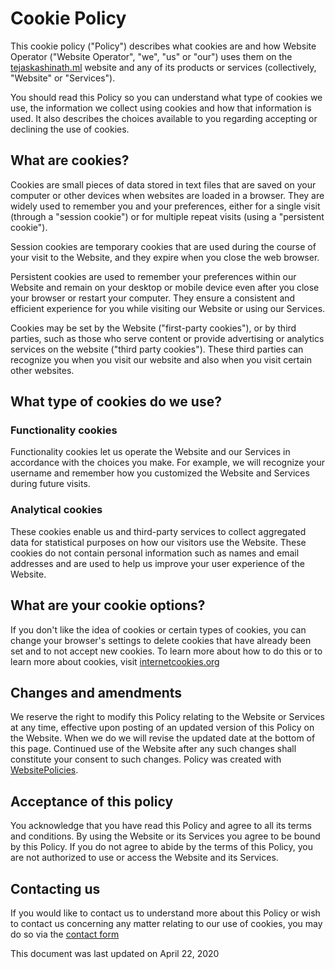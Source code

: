 

# Cookie Policy
<p>This cookie policy (&quot;Policy&quot;) describes what cookies are and how Website Operator (&quot;Website Operator&quot;, &quot;we&quot;, &quot;us&quot; or &quot;our&quot;) uses them on the <a target="_blank" rel="nofollow" href="https://tejaskashinath.ml">tejaskashinath.ml</a> website and any of its products or services (collectively, &quot;Website&quot; or &quot;Services&quot;).</p>
<p>You should read this Policy so you can understand what type of cookies we use, the information we collect using cookies and how that information is used. It also describes the choices available to you regarding accepting or declining the use of cookies.</p>
<h2>What are cookies?</h2>
<p>Cookies are small pieces of data stored in text files that are saved on your computer or other devices when websites are loaded in a browser. They are widely used to remember you and your preferences, either for a single visit (through a &quot;session cookie&quot;) or for multiple repeat visits (using a &quot;persistent cookie&quot;).</p>
<p>Session cookies are temporary cookies that are used during the course of your visit to the Website, and they expire when you close the web browser.</p>
<p>Persistent cookies are used to remember your preferences within our Website and remain on your desktop or mobile device even after you close your browser or restart your computer. They ensure a consistent and efficient experience for you while visiting our Website or using our Services.</p>
<p>Cookies may be set by the Website (&quot;first-party cookies&quot;), or by third parties, such as those who serve content or provide advertising or analytics services on the website (&quot;third party cookies&quot;). These third parties can recognize you when you visit our website and also when you visit certain other websites.</p>
<h2>What type of cookies do we use?</h2>
<h3>Functionality cookies</h3>
<p>Functionality cookies let us operate the Website and our Services in accordance with the choices you make. For example, we will recognize your username and remember how you customized the Website and Services during future visits.</p>
<h3>Analytical cookies</h3>
<p>These cookies enable us and third-party services to collect aggregated data for statistical purposes on how our visitors use the Website. These cookies do not contain personal information such as names and email addresses and are used to help us improve your user experience of the Website.</p>
<h2>What are your cookie options?</h2>
<p>If you don't like the idea of cookies or certain types of cookies, you can change your browser's settings to delete cookies that have already been set and to not accept new cookies. To learn more about how to do this or to learn more about cookies, visit <a target="_blank" href="https://www.internetcookies.org">internetcookies.org</a></p>
<h2>Changes and amendments</h2>
<p>We reserve the right to modify this Policy relating to the Website or Services at any time, effective upon posting of an updated version of this Policy on the Website. When we do we will revise the updated date at the bottom of this page. Continued use of the Website after any such changes shall constitute your consent to such changes. Policy was created with <a style="color:inherit" target="_blank" title="Cookie policy generator" href="https://www.websitepolicies.com/cookie-policy-generator">WebsitePolicies</a>.</p>
<h2>Acceptance of this policy</h2>
<p>You acknowledge that you have read this Policy and agree to all its terms and conditions. By using the Website or its Services you agree to be bound by this Policy. If you do not agree to abide by the terms of this Policy, you are not authorized to use or access the Website and its Services.</p>
<h2>Contacting us</h2>
<p>If you would like to contact us to understand more about this Policy or wish to contact us concerning any matter relating to our use of cookies, you may do so via the <a target="_blank" rel="nofollow" href="https://tejaskashinath.ml/contact">contact form</a></p>
<p>This document was last updated on April 22, 2020</p>